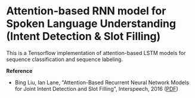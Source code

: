 Attention-based RNN model for Spoken Language Understanding (Intent Detection & Slot Filling)
==================
This is a Tensorflow implementation of attention-based LSTM models for sequence classification and sequence labeling.



**Reference**

* Bing Liu, Ian Lane, "Attention-Based Recurrent Neural Network Models for Joint Intent Detection and Slot Filling", Interspeech, 2016 (<a href="http://www.isca-speech.org/archive/Interspeech_2016/pdfs/1352.PDF" target="_blank">PDF</a>)

